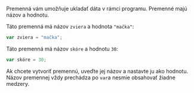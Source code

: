 Premenná vám umožňuje ukladať dáta v rámci programu. Premenné majú názov a hodnotu.

Táto premenná má názov `zviera` a hodnota `"mačka"`:

```javascript
var zviera = "mačka";
```

Táto premenná má názov `skóre` a hodnotu `30`:

```javascript
var skóre = 30;
```

Ak chcete vytvoriť premennú, uveďte jej názov a nastavte ju ako hodnotu. Názov premennej vždy prechádza po `var`a nesmie obsahovať žiadne medzery.